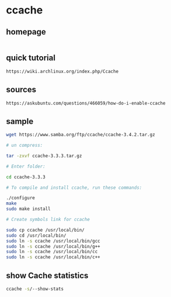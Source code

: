 # ccache

## homepage

```txt

```

## quick tutorial

```txt
https://wiki.archlinux.org/index.php/Ccache
```

## sources

```txt
https://askubuntu.com/questions/466059/how-do-i-enable-ccache
```

## sample

```bash
wget https://www.samba.org/ftp/ccache/ccache-3.4.2.tar.gz

# un compress:

tar -zxvf ccache-3.3.3.tar.gz

# Enter folder:

cd ccache-3.3.3

# To compile and install ccache, run these commands:

./configure
make
sudo make install

# Create symbols link for ccache

sudo cp ccache /usr/local/bin/
sudo cd /usr/local/bin/
sudo ln -s ccache /usr/local/bin/gcc
sudo ln -s ccache /usr/local/bin/g++
sudo ln -s ccache /usr/local/bin/cc
sudo ln -s ccache /usr/local/bin/c++
```

## show Cache statistics

```bash
ccache -s/--show-stats
```
